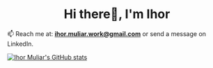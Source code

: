 <h1 align="center">Hi there👋, I'm Ihor</h1>

📫 Reach me at: **ihor.muliar.work@gmail.com** or send a message on LinkedIn.

[![Ihor Muliar's GitHub stats](https://github-readme-stats.vercel.app/api?username=IhorMuliar)](https://github.com/anuraghazra/github-readme-stats)
